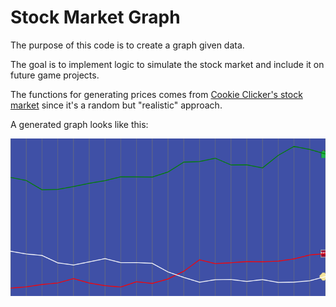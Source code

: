 # Stock Market Graph 
The purpose of this code is to create a graph given data. 

The goal is to implement logic to simulate the stock market and include it on future game projects.

The functions for generating prices comes from [Cookie Clicker's stock market](https://cookieclicker.fandom.com/wiki/Stock_Market) since it's a random but "realistic" approach.

A generated graph looks like this:

![Stock market Graph](./assets/example-graph.png)
